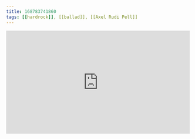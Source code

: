 ```yaml
---
title: 168783741860
tags: [[hardrock]], [[ballad]], [[Axel Rudi Pell]]
---
```

<iframe allow="accelerometer; autoplay; clipboard-write; encrypted-media; gyroscope; picture-in-picture" allowfullscreen="" frameborder="0" height="281" id="youtube_iframe" src="https://www.youtube.com/embed/hDdXE1W5b-M?feature=oembed&amp;enablejsapi=1&amp;origin=https://safe.txmblr.com&amp;wmode=opaque" width="500"></iframe>